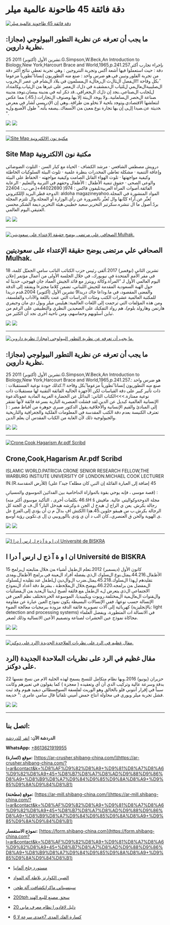 # دقة فائقة 45 طاحونة عالمية ميلر

<a href="https://swt.shibang-china.com/?l=ar&img&k=%D8%AF%D9%82%D8%A9+%D9%81%D8%A7%D8%A6%D9%82%D8%A9+45+%D8%B7%D8%A7%D8%AD%D9%88%D9%86%D8%A9+%D8%B9%D8%A7%D9%84%D9%85%D9%8A%D8%A9+%D9%85%D9%8A%D9%84%D8%B1" target="_blank">![دقة فائقة 45 طاحونة عالمية ميلر](http://static.shibang-china.com/all-800x300/1387.jpg)</a>

## ما يجب أن تعرفه عن نظرية التطور البيولوجي (مجازا: نظرية داروين.
25 تشرين الأول (أكتوبر) 2011.G.Simpson,W.Beck,An Introduction to Biology,New York,Harcourt Brace and World,1965,p.241.257.بإجراء تجارب أكثر دقة : حيث استعملوا فيها أشعة أكس وتجربة النتروجين : وهي تجربة تعطي نتائج أكثر دقة من تجربة الفلور.وتبين في.هو ضرس واحد : صنع منه التطوريون إنسانا ًتطورياً مزعوما ًبكل وقاحة !!اﻝﻔﺼل اﻝﺜﺎﻝث اﻝرﺤﺎﻝﺔ اﻝﻤﺴﻠﻤون ﻓﻲ ﺒﻼد اﻝﺸﺎم ﻓﻲ ﻋﺼر اﻝﺤروب اﻝﺼﻠﻴﺒﻴﺔاﻝﻌﺎﻝﻤﻲ ﻝﻠﺜﻴﺎب اﻝدﻤﺸﻘﻴ.ﺔ ﻓﻲ ذﻝك اﻝﻌﺼر ﻋﻠﻰ ﻏﻴرﻫﺎ ﻤن اﻝﺜﻴﺎب.وﻜﺎﻤﺘداد ﻝﻠﺠﺎﻨب اﻝﺼﻨﺎﻋﻲ..ﻨﺠد إن ذﻝك اﻝﺠﻐراﻓﻲ..ﻗد ذﻜر اﻨﻪ ﻓﻲ ﻤدﻴﻨﺔ ﺒﻴﺴﺎن.ﺘوﺠد ﻤدﻴﻨﺔ ﺼﻨﺎﻋﺔ اﻝﺤﺼر اﻝﺴﺎﻤﺎﻨﻴﺔ..وﻻ ﻴوﺠد اﻝﺒﺘﺔ إﻻ ﺒﻬﺎ.وﺼﻨوف اﻝﺘﺠﺎرات.(.45.) ﻤﻤﺎ ﻋﻜس اﻨﺘﻌﺎﺸﻬﺎ اﻻﻗﺘﺼﺎدي.وﺘوﺠد ﻨﺎﺤﻴﺔ ﻻ ﺘﺨﻠو ﻤن طراﻗﺔ..وﻫﻲ إن اﻹدرﻴﺴﻲ أﺸﺎر ﻓﻲ ﻤﻌرض ﺤدﻴﺜﺔ ﻋن.ﺼﻴدا إﻝﻰ إن ﺒﻬﺎ ﺘﺠﺎرة ﻨوع ﻤﻌﻴن ﻤن اﻷﺴﻤﺎك..ﻴﺼﻔﻪ ﺒﺄﻨﻪ.&quot; طول اﻷﺼﺒﻊ.وﻝﻪ &quot;.


<a href="https://whatsapp.shibangsoft.com/WhatsApp.php" target="_blank" title="WhatsApp">![](http://static.shibang-china.com/icon/whatsapp.png)</a> <a href="https://swt.shibang-china.com/?l=ar&icon&k=%D8%AF%D9%82%D8%A9+%D9%81%D8%A7%D8%A6%D9%82%D8%A9+45+%D8%B7%D8%A7%D8%AD%D9%88%D9%86%D8%A9+%D8%B9%D8%A7%D9%84%D9%85%D9%8A%D8%A9+%D9%85%D9%8A%D9%84%D8%B1" target="_blank">![](http://static.shibang-china.com/icon/chat-ar.png)</a>

---

<a href="https://swt.shibang-china.com/?l=ar&img&k=%D8%AF%D9%82%D8%A9+%D9%81%D8%A7%D8%A6%D9%82%D8%A9+45+%D8%B7%D8%A7%D8%AD%D9%88%D9%86%D8%A9+%D8%B9%D8%A7%D9%84%D9%85%D9%8A%D8%A9+%D9%85%D9%8A%D9%84%D8%B1" target="_blank">![Site Map مكتبة نون الالكترونية](http://static.shibang-china.com/all-800x300/288.jpg)</a>

## Site Map مكتبة نون الالكترونية
درويش مصطفي الشافعي &middot; مرشد الكشاف &middot; الحياة مع كبار السن &middot; التلوث الضوضائى وإعاقة التنمية &middot; مشكلة تعاطي المخدرات بنظرة علمية &middot; تلوث البيئة السلوكيات الخاطئة وكيفية مواجهتها &middot; تلوث الهواء القاتل الصامت وكيفية مواجهته &middot; الحفاظ على البيئة والوعى الصحى &middot; حقوق تنمية الأطفال : الأطفال وحقهم في التربية والتعليم &middot; الرعاية الفائقة.أصوات المرأة العربيةتليفون فاكس : 974( 44022690+(.ص.ب.: 22404 الدوحة قطر.البريد اإللكتروني: aldoha magazineyahoo.المواد المنشورة في المجلة تُعبِّر عن.آراء كتّابها وال تُعبِّر بالضرورة عن رأي.الوزارة أو المجلة.وال تلتزم المجلة بردّ.أصول ما ال تنشره.سكرتير التحرير.سعيد خطيبي.هيئة التحرير.ديمة الشكر.محسن العتيقي.اليوم العالمي.


<a href="https://whatsapp.shibangsoft.com/WhatsApp.php" target="_blank" title="WhatsApp">![](http://static.shibang-china.com/icon/whatsapp.png)</a> <a href="https://swt.shibang-china.com/?l=ar&icon&k=%D8%AF%D9%82%D8%A9+%D9%81%D8%A7%D8%A6%D9%82%D8%A9+45+%D8%B7%D8%A7%D8%AD%D9%88%D9%86%D8%A9+%D8%B9%D8%A7%D9%84%D9%85%D9%8A%D8%A9+%D9%85%D9%8A%D9%84%D8%B1" target="_blank">![](http://static.shibang-china.com/icon/chat-ar.png)</a>

---

<a href="https://swt.shibang-china.com/?l=ar&img&k=%D8%AF%D9%82%D8%A9+%D9%81%D8%A7%D8%A6%D9%82%D8%A9+45+%D8%B7%D8%A7%D8%AD%D9%88%D9%86%D8%A9+%D8%B9%D8%A7%D9%84%D9%85%D9%8A%D8%A9+%D9%85%D9%8A%D9%84%D8%B1" target="_blank">![الصحافي علي مرتضى يوضح حقيقة الإعتداء على سعوديتين Mulhak.](http://static.shibang-china.com/all-800x300/313.jpg)</a>

## الصحافي علي مرتضى يوضح حقيقة الإعتداء على سعوديتين Mulhak.
18 تشرين الثاني (نوفمبر) 2017.ألقى رئيس حزب الكتائب النائب سامي الجميّل كلمة، في مقر الأمم المتحدة في نيويورك، في خلال الجلسة الأولى من أعمال مؤتمر إعلان اليوم العالمي الأول لـ “المرأة.وكالة رويترز مع قائد الجيش العماد جان قهوجي، حديثا له حول الهبة السعودية المقدمة للجيش اللبناني، تضمن كلاما مجتزءا ويفتقد إلى الدقة والمعنى المقصود، في ما.وداعا جاك دريدا9 تشرين الأول (أكتوبر) 2004.قدم دريدا للمكتبة العالمية عشرات الكتب ومئات الدراسات التي عنت باللغة والآداب والفلسفة، ومن هذه المؤلفات التي ترجمت إلى اللغات العالمية:.هيليس ميلر وبول دي مان وجيفري هارتمن وهارولد بلوم)، هم رواد التفكيك على الصعيدين النظري والتطبيقي على الرغم من تباين أسلوبهم وحماسهم، ومن ناحية أخرى نجد أن الكثير من.


<a href="https://whatsapp.shibangsoft.com/WhatsApp.php" target="_blank" title="WhatsApp">![](http://static.shibang-china.com/icon/whatsapp.png)</a> <a href="https://swt.shibang-china.com/?l=ar&icon&k=%D8%AF%D9%82%D8%A9+%D9%81%D8%A7%D8%A6%D9%82%D8%A9+45+%D8%B7%D8%A7%D8%AD%D9%88%D9%86%D8%A9+%D8%B9%D8%A7%D9%84%D9%85%D9%8A%D8%A9+%D9%85%D9%8A%D9%84%D8%B1" target="_blank">![](http://static.shibang-china.com/icon/chat-ar.png)</a>

---

<a href="https://swt.shibang-china.com/?l=ar&img&k=%D8%AF%D9%82%D8%A9+%D9%81%D8%A7%D8%A6%D9%82%D8%A9+45+%D8%B7%D8%A7%D8%AD%D9%88%D9%86%D8%A9+%D8%B9%D8%A7%D9%84%D9%85%D9%8A%D8%A9+%D9%85%D9%8A%D9%84%D8%B1" target="_blank">![ما يجب أن تعرفه عن نظرية التطور البيولوجي (مجازا: نظرية داروين.](http://static.shibang-china.com/all-800x300/1379.jpg)</a>

## ما يجب أن تعرفه عن نظرية التطور البيولوجي (مجازا: نظرية داروين.
25 تشرين الأول (أكتوبر) 2011.G.Simpson,W.Beck,An Introduction to Biology,New York,Harcourt Brace and World,1965,p.241.257.هو ضرس واحد : صنع منه التطوريون إنسانا ًتطورياً مزعوما ًبكل وقاحة !!.كذلك جودة نوعية المستقبلات : ذات تأثير كبير على دقة القياسات لكن الأجهزة الحالية الفائقة التقنية لها مستقبلات ذات نوعية ممتازة.&gt;&gt;&gt;الكتاب الثاني: البدائل عن الحضارة الغربية المادية عمونالدعوة الإنسانية العالمية كبديل عن الدين.لقد فشلت العنصرية النازية بسرعة فائقة لأنها تفتقر إلى المبادئ والقيم الإنسانية والأخلاقية.يقول الدكتور صبري جوهرة من أقباط مصر : ( تعترف الكنيسة بعدم دقة الكتب المقدسة في المعلومات الفلكية والجغرافية والتاريخية والجيولوجية ذلك لأن الغاية من الكتاب المقدس أن يعلم الدين.


<a href="https://whatsapp.shibangsoft.com/WhatsApp.php" target="_blank" title="WhatsApp">![](http://static.shibang-china.com/icon/whatsapp.png)</a> <a href="https://swt.shibang-china.com/?l=ar&icon&k=%D8%AF%D9%82%D8%A9+%D9%81%D8%A7%D8%A6%D9%82%D8%A9+45+%D8%B7%D8%A7%D8%AD%D9%88%D9%86%D8%A9+%D8%B9%D8%A7%D9%84%D9%85%D9%8A%D8%A9+%D9%85%D9%8A%D9%84%D8%B1" target="_blank">![](http://static.shibang-china.com/icon/chat-ar.png)</a>

---

<a href="https://swt.shibang-china.com/?l=ar&img&k=%D8%AF%D9%82%D8%A9+%D9%81%D8%A7%D8%A6%D9%82%D8%A9+45+%D8%B7%D8%A7%D8%AD%D9%88%D9%86%D8%A9+%D8%B9%D8%A7%D9%84%D9%85%D9%8A%D8%A9+%D9%85%D9%8A%D9%84%D8%B1" target="_blank">![Crone,Cook,Hagarism Ar.pdf Scribd](http://static.shibang-china.com/all-800x300/18.jpg)</a>

## Crone,Cook,Hagarism Ar.pdf Scribd
ISLAMIC WORLD.PATRICIA CRONE SENIOR RESEARCH FELLOW,THE WARBURG INSTIUTE UNIVERSITY OF LONDON.MICHAEL COOK LECTURER IN.(R.ﻟﻸﺭﺽ ﺍﳌﻘﺪﺳﺔ) (45 ﺇﺿﺎﻓﺔ ﺇﱃ ﺍﻟﻌﺒﺎﺭﺓ ﺍﻟﻘﺎﺋﻠﺔ ﺇﻥ ﺍﻟﻨﱯ ﻛﺎﻥ ﻣﻄﻠﻌﹰﺎ ﺟﻴﺪﹰﺍ ﻋﻠﻰ ﻗﺼﺔ ﻣﻮﺳﻰ ، ﻓﺈﻧﻪ ﻳﻮﺣﻲ ﺑﻘﻮﺓ ﺑﺎﳌﻮﺍﺯﺍﺓ ﺍﳊﺎﺧﺎﻣﻴﺔ ﺑﲔ ﺍﻟﻔﺪﺍﺋﲔ ﺍﳌﻮﺳﻮﻱ ﻭﺍﳌﺴﻴﺎﱐ) :(46 ﺑﻜﻠﻤﺎﺕ ﺃﺧﺮﻯ ، ﺍﻟﺘﺄﻛﻴﺪ ﻣﻮﺳﻮﻱ ﺃﻛﺜﺮ ﻣﻨﻪ.šH š مجلة الدوحةوكواليتي عالية. مافيش رجالة بكرش. يعن ي الراج ل هيدخ ل الجن ة.وكرشه هيدخل النار؟ أل.ف ي الجنة كل الرجالة بكرش.ب س هيبقو حلوين.45.هذا االكتش اف بدالً م ن أن يؤدي إلى.الفزع عل ى الهوية والحن ق العنصري،.كان الب د أن ي ؤدي باألوروبيي ن إل ى.تكوين رؤية أوسع.


<a href="https://whatsapp.shibangsoft.com/WhatsApp.php" target="_blank" title="WhatsApp">![](http://static.shibang-china.com/icon/whatsapp.png)</a> <a href="https://swt.shibang-china.com/?l=ar&icon&k=%D8%AF%D9%82%D8%A9+%D9%81%D8%A7%D8%A6%D9%82%D8%A9+45+%D8%B7%D8%A7%D8%AD%D9%88%D9%86%D8%A9+%D8%B9%D8%A7%D9%84%D9%85%D9%8A%D8%A9+%D9%85%D9%8A%D9%84%D8%B1" target="_blank">![](http://static.shibang-china.com/icon/chat-ar.png)</a>

---

<a href="https://swt.shibang-china.com/?l=ar&img&k=%D8%AF%D9%82%D8%A9+%D9%81%D8%A7%D8%A6%D9%82%D8%A9+45+%D8%B7%D8%A7%D8%AD%D9%88%D9%86%D8%A9+%D8%B9%D8%A7%D9%84%D9%85%D9%8A%D8%A9+%D9%85%D9%8A%D9%84%D8%B1" target="_blank">![ان ا و ة آ ذج ل ارس أ درا ا Université de BISKRA](http://static.shibang-china.com/all-800x300/1323.jpg)</a>

## ان ا و ة آ ذج ل ارس أ درا ا Université de BISKRA
15 كانون الأول (ديسمبر) 2012.ﺘﻌﻠﻡ ﺍﻝﻁﻔل ﺃﺸﻴﺎﺀ ﻤﻥ ﺨﻼل ﻤﺘﺎﺒﻌﺘﻪ ﻝﺒﺭﺍﻤﺞ ﺍﻷﻁﻔﺎل.44.216.ﻴﻤﺜل.ﻨﻭﻉ ﺍﻝﺴﻠﻭﻙ ﺍﻝﺫﻱ ﻴﻔﻀﻠﻪ ﺃﻓﺭﺍﺩ ﺍﻝﻌﻴﻨﺔ ﻓﻲ ﺒﺭﺍﻤﺞ ﺍﻷﻁﻔﺎل.ﻭﻤﺩﻯ ﺘﻘﻠﻴﺩﻫﻡ ﻝﻬﺫﺍ ﺍﻝﺴﻠﻭﻙ.45.218.ﻴﻤﺜل.ﻀﺭﺏ ﺍﻝﻭﺍﻝﺩﻴﻥ ﻝﻠﻁﻔل ﻋﻨﺩ ﺘﻘﻠﻴﺩﻩ ﻝﻠﺴﻠﻭﻙ ﺍﻝﻤﻔﻀل ﻤﻥ ﺒﺭﺍﻤﺠﻪ.46.220.ﻴﻭﻀﺢ.ﺨﻼل ﺍﻝﻤﻼﺤﻅﺔ ، ﺒﺸﺭﻁ ﺩﻗﺔ ﺃﻋﺩﺍﺩ ﺍﻝﻨﻤﻭﺫﺝ ﺍﻻﺠﺘﻤﺎﻋﻲ ﺍﻝﺫﻱ ﻴﺘﻌﺭﺽ ﻝﻪ ﺍﻝﻁﻔل ﻤﻊ.ﻓﺎﺌﻘﺔ ﺃﺼﺒﺢ ﻝﺩﻴﻨﺎ ﺍﻝﻌﺩﻴﺩ ﻤﻥ ﺍﻝﻔﻀﺎﺌﻴﺎﺕ ﻭﺍﻝﻘﻨﻭﺍﺕ ﺍﻝﻌﺎﻝﻤﻴﺔ ﺍﻝﻤﺨﺘﻠﻔﺔ.روبوت ويكيبيديا، الموسوعة الحرةتختلف نظم العين في الإنسالة حسب نوعها، ففي الإنسالات البسيطة يكون نموذج العين عبارة عن مقاومة كهربائية إلى آلات تصويرية فائقة الدقة مزودة ببرمجيات معالجة الضوء (بالإنجليزية: light detection and processing systems) في الانسالة ات المتطورة، ويفضل العلماء محاكاة نموذج عين الحشرات لصناعة وتصميم الأعين الانسالية وذلك لصغر.


<a href="https://whatsapp.shibangsoft.com/WhatsApp.php" target="_blank" title="WhatsApp">![](http://static.shibang-china.com/icon/whatsapp.png)</a> <a href="https://swt.shibang-china.com/?l=ar&icon&k=%D8%AF%D9%82%D8%A9+%D9%81%D8%A7%D8%A6%D9%82%D8%A9+45+%D8%B7%D8%A7%D8%AD%D9%88%D9%86%D8%A9+%D8%B9%D8%A7%D9%84%D9%85%D9%8A%D8%A9+%D9%85%D9%8A%D9%84%D8%B1" target="_blank">![](http://static.shibang-china.com/icon/chat-ar.png)</a>

---

<a href="https://swt.shibang-china.com/?l=ar&img&k=%D8%AF%D9%82%D8%A9+%D9%81%D8%A7%D8%A6%D9%82%D8%A9+45+%D8%B7%D8%A7%D8%AD%D9%88%D9%86%D8%A9+%D8%B9%D8%A7%D9%84%D9%85%D9%8A%D8%A9+%D9%85%D9%8A%D9%84%D8%B1" target="_blank">![مقال غظيم في الرد على نظريات الملاحدة الجديدة (الرد على دوكنز.](http://static.shibang-china.com/all-800x300/101.jpg)</a>

## مقال غظيم في الرد على نظريات الملاحدة الجديدة (الرد على دوكنز.
22 حزيران (يونيو) 2016.وبها نظام متكامل للنسخ يسمح لهذه الخلية الام من نسخ نفسها بدقة وسرعة عالية وتركيب الدي أن أي وتعقيده ( معجزة ) كما يقولون في تعبيرهم وكانت سبباً في إقرار أنتوني فلو بالخالق وهو الوريث لفلسفة السوفسطائي ديفيد هيوم وقد ثبت فشل تجربة ميلر ويوري في محاولة انتاج حمض أميني تلقائياً قال سامي عامري :&quot; خديعة.

<a href="https://whatsapp.shibangsoft.com/WhatsApp.php" target="_blank" title="WhatsApp">![](http://static.shibang-china.com/icon/whatsapp.png)</a> <a href="https://swt.shibang-china.com/?l=ar&icon&k=%D8%AF%D9%82%D8%A9+%D9%81%D8%A7%D8%A6%D9%82%D8%A9+45+%D8%B7%D8%A7%D8%AD%D9%88%D9%86%D8%A9+%D8%B9%D8%A7%D9%84%D9%85%D9%8A%D8%A9+%D9%85%D9%8A%D9%84%D8%B1" target="_blank">![](http://static.shibang-china.com/icon/chat-ar.png)</a>

---
## اتصل بنا:

**الدردشة الآن:** [انقر للدردشة](https://swt.shibang-china.com?l=ar&contact&k=%D8%AF%D9%82%D8%A9+%D9%81%D8%A7%D8%A6%D9%82%D8%A9+45+%D8%B7%D8%A7%D8%AD%D9%88%D9%86%D8%A9+%D8%B9%D8%A7%D9%84%D9%85%D9%8A%D8%A9+%D9%85%D9%8A%D9%84%D8%B1)

**WhatsApp:**  [+8613621919955](https://whatsapp.shibangsoft.com/WhatsApp.php)

**موقع (كسارة):** [https://ar-crusher.shibang-china.com/](https://ar-crusher.shibang-china.com/?l=ar&contact&k=%D8%AF%D9%82%D8%A9+%D9%81%D8%A7%D8%A6%D9%82%D8%A9+45+%D8%B7%D8%A7%D8%AD%D9%88%D9%86%D8%A9+%D8%B9%D8%A7%D9%84%D9%85%D9%8A%D8%A9+%D9%85%D9%8A%D9%84%D8%B1)

**موقع (مطحنة):** [https://ar-mill.shibang-china.com/](https://ar-mill.shibang-china.com/?l=ar&contact&k=%D8%AF%D9%82%D8%A9+%D9%81%D8%A7%D8%A6%D9%82%D8%A9+45+%D8%B7%D8%A7%D8%AD%D9%88%D9%86%D8%A9+%D8%B9%D8%A7%D9%84%D9%85%D9%8A%D8%A9+%D9%85%D9%8A%D9%84%D8%B1)

**نموذج الاستفسار:** [https://form.shibang-china.com](https://form.shibang-china.com?l=ar&contact&k=%D8%AF%D9%82%D8%A9+%D9%81%D8%A7%D8%A6%D9%82%D8%A9+45+%D8%B7%D8%A7%D8%AD%D9%88%D9%86%D8%A9+%D8%B9%D8%A7%D9%84%D9%85%D9%8A%D8%A9+%D9%85%D9%8A%D9%84%D8%B1)

* [مستورد جلخ ألمانيا](../34/%D9%85%D8%B3%D8%AA%D9%88%D8%B1%D8%AF%20%D8%AC%D9%84%D8%AE%20%D8%A3%D9%84%D9%85%D8%A7%D9%86%D9%8A%D8%A7.md)

* [الصين الكوارتز بلاطة آلة المواد](../34/%D8%A7%D9%84%D8%B5%D9%8A%D9%86%20%D8%A7%D9%84%D9%83%D9%88%D8%A7%D8%B1%D8%AA%D8%B2%20%D8%A8%D9%84%D8%A7%D8%B7%D8%A9%20%D8%A2%D9%84%D8%A9%20%D8%A7%D9%84%D9%85%D9%88%D8%A7%D8%AF.md)

* [سينسيناتي ماكرانكشافت آلة طحن](../31/%D8%B3%D9%8A%D9%86%D8%B3%D9%8A%D9%86%D8%A7%D8%AA%D9%8A%20%D9%85%D8%A7%D9%83%D8%B1%D8%A7%D9%86%D9%83%D8%B4%D8%A7%D9%81%D8%AA%20%D8%A2%D9%84%D8%A9%20%D8%B7%D8%AD%D9%86.md)

* [200tph سحق مصنع للبيع الهند](../32/200tph%20%D8%B3%D8%AD%D9%82%20%D9%85%D8%B5%D9%86%D8%B9%20%D9%84%D9%84%D8%A8%D9%8A%D8%B9%20%D8%A7%D9%84%D9%87%D9%86%D8%AF.md)

* [دليل لافادورا نظام معرف مابي 20](../31/%D8%AF%D9%84%D9%8A%D9%84%20%D9%84%D8%A7%D9%81%D8%A7%D8%AF%D9%88%D8%B1%D8%A7%20%D9%86%D8%B8%D8%A7%D9%85%20%D9%85%D8%B9%D8%B1%D9%81%20%D9%85%D8%A7%D8%A8%D9%8A%2020.md)

* [مدى سرعة لا 6x7 كسارة الفك المدى](../34/%D9%85%D8%AF%D9%89%20%D8%B3%D8%B1%D8%B9%D8%A9%20%D9%84%D8%A7%206x7%20%D9%83%D8%B3%D8%A7%D8%B1%D8%A9%20%D8%A7%D9%84%D9%81%D9%83%20%D8%A7%D9%84%D9%85%D8%AF%D9%89.md)